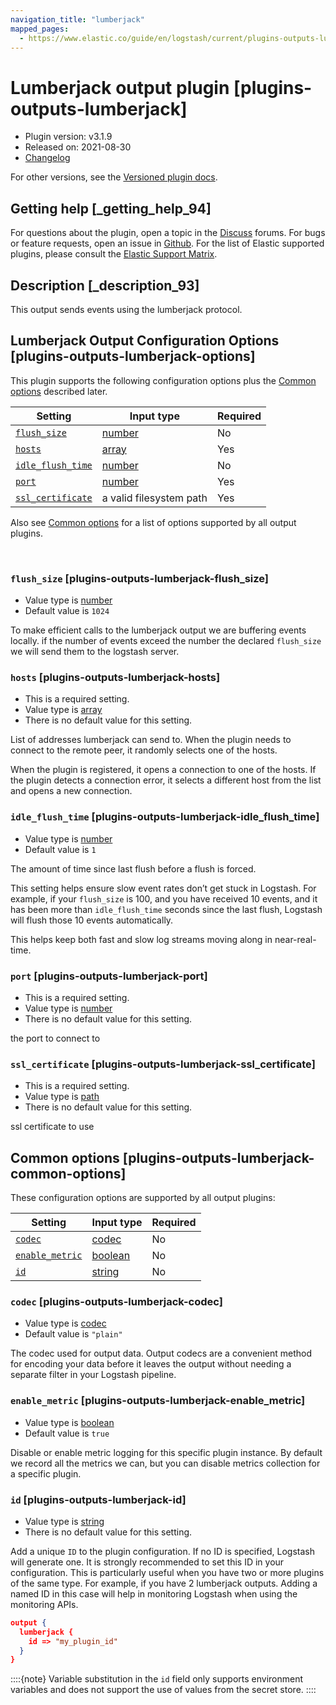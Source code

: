 ```yaml
---
navigation_title: "lumberjack"
mapped_pages:
  - https://www.elastic.co/guide/en/logstash/current/plugins-outputs-lumberjack.html
---
```


# Lumberjack output plugin [plugins-outputs-lumberjack]


* Plugin version: v3.1.9
* Released on: 2021-08-30
* [Changelog](https://github.com/logstash-plugins/logstash-output-lumberjack/blob/v3.1.9/CHANGELOG.md)

For other versions, see the [Versioned plugin docs](https://www.elastic.co/guide/en/logstash-versioned-plugins/current/output-lumberjack-index.md).

## Getting help [_getting_help_94]

For questions about the plugin, open a topic in the [Discuss](http://discuss.elastic.co) forums. For bugs or feature requests, open an issue in [Github](https://github.com/logstash-plugins/logstash-output-lumberjack). For the list of Elastic supported plugins, please consult the [Elastic Support Matrix](https://www.elastic.co/support/matrix#logstash_plugins).


## Description [_description_93]

This output sends events using the lumberjack protocol.


## Lumberjack Output Configuration Options [plugins-outputs-lumberjack-options]

This plugin supports the following configuration options plus the [Common options](plugins-outputs-lumberjack.md#plugins-outputs-lumberjack-common-options) described later.

| Setting | Input type | Required |
| --- | --- | --- |
| [`flush_size`](plugins-outputs-lumberjack.md#plugins-outputs-lumberjack-flush_size) | [number](introduction.md#number) | No |
| [`hosts`](plugins-outputs-lumberjack.md#plugins-outputs-lumberjack-hosts) | [array](introduction.md#array) | Yes |
| [`idle_flush_time`](plugins-outputs-lumberjack.md#plugins-outputs-lumberjack-idle_flush_time) | [number](introduction.md#number) | No |
| [`port`](plugins-outputs-lumberjack.md#plugins-outputs-lumberjack-port) | [number](introduction.md#number) | Yes |
| [`ssl_certificate`](plugins-outputs-lumberjack.md#plugins-outputs-lumberjack-ssl_certificate) | a valid filesystem path | Yes |

Also see [Common options](plugins-outputs-lumberjack.md#plugins-outputs-lumberjack-common-options) for a list of options supported by all output plugins.

 

### `flush_size` [plugins-outputs-lumberjack-flush_size]

* Value type is [number](introduction.md#number)
* Default value is `1024`

To make efficient calls to the lumberjack output we are buffering events locally. if the number of events exceed the number the declared `flush_size` we will send them to the logstash server.


### `hosts` [plugins-outputs-lumberjack-hosts]

* This is a required setting.
* Value type is [array](introduction.md#array)
* There is no default value for this setting.

List of addresses lumberjack can send to. When the plugin needs to connect to the remote peer, it randomly selects one of the hosts.

When the plugin is registered, it opens a connection to one of the hosts. If the plugin detects a connection error, it selects a different host from the list and opens a new connection.


### `idle_flush_time` [plugins-outputs-lumberjack-idle_flush_time]

* Value type is [number](introduction.md#number)
* Default value is `1`

The amount of time since last flush before a flush is forced.

This setting helps ensure slow event rates don’t get stuck in Logstash. For example, if your `flush_size` is 100, and you have received 10 events, and it has been more than `idle_flush_time` seconds since the last flush, Logstash will flush those 10 events automatically.

This helps keep both fast and slow log streams moving along in near-real-time.


### `port` [plugins-outputs-lumberjack-port]

* This is a required setting.
* Value type is [number](introduction.md#number)
* There is no default value for this setting.

the port to connect to


### `ssl_certificate` [plugins-outputs-lumberjack-ssl_certificate]

* This is a required setting.
* Value type is [path](introduction.md#path)
* There is no default value for this setting.

ssl certificate to use



## Common options [plugins-outputs-lumberjack-common-options]

These configuration options are supported by all output plugins:

| Setting | Input type | Required |
| --- | --- | --- |
| [`codec`](plugins-outputs-lumberjack.md#plugins-outputs-lumberjack-codec) | [codec](https://www.elastic.co/guide/en/logstash/current/configuration-file-structure.html#codec) | No |
| [`enable_metric`](plugins-outputs-lumberjack.md#plugins-outputs-lumberjack-enable_metric) | [boolean](https://www.elastic.co/guide/en/logstash/current/configuration-file-structure.html#boolean) | No |
| [`id`](plugins-outputs-lumberjack.md#plugins-outputs-lumberjack-id) | [string](https://www.elastic.co/guide/en/logstash/current/configuration-file-structure.html#string) | No |

### `codec` [plugins-outputs-lumberjack-codec]

* Value type is [codec](https://www.elastic.co/guide/en/logstash/current/configuration-file-structure.html#codec)
* Default value is `"plain"`

The codec used for output data. Output codecs are a convenient method for encoding your data before it leaves the output without needing a separate filter in your Logstash pipeline.


### `enable_metric` [plugins-outputs-lumberjack-enable_metric]

* Value type is [boolean](https://www.elastic.co/guide/en/logstash/current/configuration-file-structure.html#boolean)
* Default value is `true`

Disable or enable metric logging for this specific plugin instance. By default we record all the metrics we can, but you can disable metrics collection for a specific plugin.


### `id` [plugins-outputs-lumberjack-id]

* Value type is [string](https://www.elastic.co/guide/en/logstash/current/configuration-file-structure.html#string)
* There is no default value for this setting.

Add a unique `ID` to the plugin configuration. If no ID is specified, Logstash will generate one. It is strongly recommended to set this ID in your configuration. This is particularly useful when you have two or more plugins of the same type. For example, if you have 2 lumberjack outputs. Adding a named ID in this case will help in monitoring Logstash when using the monitoring APIs.

```json
output {
  lumberjack {
    id => "my_plugin_id"
  }
}
```

::::{note} 
Variable substitution in the `id` field only supports environment variables and does not support the use of values from the secret store.
::::




